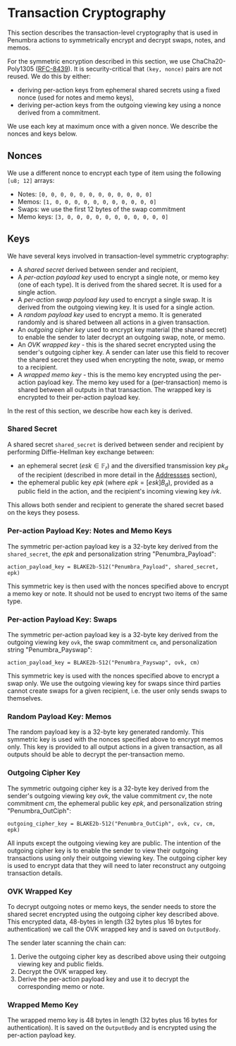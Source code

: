# Transaction Cryptography

This section describes the transaction-level cryptography that is used in Penumbra
actions to symmetrically encrypt and decrypt swaps, notes, and memos.

For the symmetric encryption described in this section, we use ChaCha20-Poly1305 ([RFC-8439]).
It is security-critical that `(key, nonce)` pairs are not reused. We do this by either:

* deriving per-action keys from ephemeral shared secrets using a fixed nonce (used for notes and memo keys),
* deriving per-action keys from the outgoing viewing key using a nonce derived from a commitment.

We use each key at maximum once with a given nonce. We describe the nonces and keys below.

## Nonces

We use a different nonce to encrypt each type of item using the following `[u8; 12]` arrays:

* Notes: `[0, 0, 0, 0, 0, 0, 0, 0, 0, 0, 0, 0]`
* Memos: `[1, 0, 0, 0, 0, 0, 0, 0, 0, 0, 0, 0]`
* Swaps: we use the first 12 bytes of the swap commitment
* Memo keys: `[3, 0, 0, 0, 0, 0, 0, 0, 0, 0, 0, 0]`

## Keys

We have several keys involved in transaction-level symmetric cryptography:
* A *shared secret* derived between sender and recipient,
* A *per-action payload key* used to encrypt a single note, or memo key (one of each type).
It is derived from the shared secret. It is used for a single action.
* A *per-action swap payload key* used to encrypt a single swap. It is derived from the outgoing viewing key. It is used for a single action.
* A *random payload key* used to encrypt a memo. It is generated randomly and is shared between all
actions in a given transaction.
* An *outgoing cipher key* used to encrypt key material (the shared secret) to enable the sender to 
later decrypt an outgoing swap, note, or memo.
* An *OVK wrapped key* - this is the shared secret encrypted using the sender's outgoing
cipher key. A sender can later use this field to recover the shared secret
they used when encrypting the note, swap, or memo to a recipient.
* A *wrapped memo key* - this is the memo key encrypted using the per-action payload key. The memo
key used for a (per-transaction) memo is shared between all outputs in that transaction. The wrapped
key is encrypted to their per-action payload key.

In the rest of this section, we describe how each key is derived.

### Shared Secret

A shared secret `shared_secret` is derived between sender and recipient by performing Diffie-Hellman
key exchange between:
* an ephemeral secret ($esk \in \mathbb F_r$) and the diversified transmission key $pk_d$ of the recipient (described in more detail in the [Addressses](../addresses_keys/addresses.md) section), 
* the ephemeral public key $epk$ (where $epk = [esk] B_d$), provided as a public field in the action, and the recipient's incoming viewing key $ivk$.

This allows both sender and recipient to generate the shared secret based on the keys they posess.

### Per-action Payload Key: Notes and Memo Keys

The symmetric per-action payload key is a 32-byte key derived from the `shared_secret`, the $epk$ and
personalization string "Penumbra_Payload":

```
action_payload_key = BLAKE2b-512("Penumbra_Payload", shared_secret, epk)
```

This symmetric key is then used with the nonces specified above to encrypt a memo key or note.
It should not be used to encrypt two items of the same type.

### Per-action Payload Key: Swaps

The symmetric per-action payload key is a 32-byte key derived from the outgoing viewing
key `ovk`, the swap commitment `cm`, and personalization string "Penumbra_Payswap":

```
action_payload_key = BLAKE2b-512("Penumbra_Payswap", ovk, cm)
```

This symmetric key is used with the nonces specified above to encrypt a swap only.
We use the outgoing viewing key for swaps since third parties cannot create
swaps for a given recipient, i.e. the user only sends swaps to themselves.

### Random Payload Key: Memos

The random payload key is a 32-byte key generated randomly. This
symmetric key is used with the nonces specified above to encrypt memos only.
This key is provided to all output actions in a given transaction, as all outputs
should be able to decrypt the per-transaction memo.

### Outgoing Cipher Key

The symmetric outgoing cipher key is a 32-byte key derived from the sender's outgoing viewing key
$ovk$, the value commitment $cv$, the note commitment $cm$, the ephemeral 
public key $epk$, and personalization string "Penumbra_OutCiph":

```
outgoing_cipher_key = BLAKE2b-512("Penumbra_OutCiph", ovk, cv, cm, epk)
```

All inputs except the outgoing viewing key are public. The intention of the
outgoing cipher key is to enable the sender to view their outgoing transactions
using only their outgoing viewing key. The outgoing cipher key is used to encrypt data that
they will need to later reconstruct any outgoing transaction details.

### OVK Wrapped Key

To decrypt outgoing notes or memo keys, the sender needs to store the shared secret encrypted
using the outgoing cipher key described above. This encrypted data,
48-bytes in length (32 bytes plus 16 bytes for
authentication) we call the OVK wrapped key and is saved on `OutputBody`.

The sender later scanning the chain can:

1. Derive the outgoing cipher key as described above using their outgoing viewing
key and public fields.
2. Decrypt the OVK wrapped key.
3. Derive the per-action payload key and use it to decrypt the corresponding memo or note.

### Wrapped Memo Key

The wrapped memo key is 48 bytes in length (32 bytes plus 16 bytes for authentication).
It is saved on the `OutputBody` and is encrypted using the per-action payload key.

[RFC-8439]: https://datatracker.ietf.org/doc/rfc8439/
